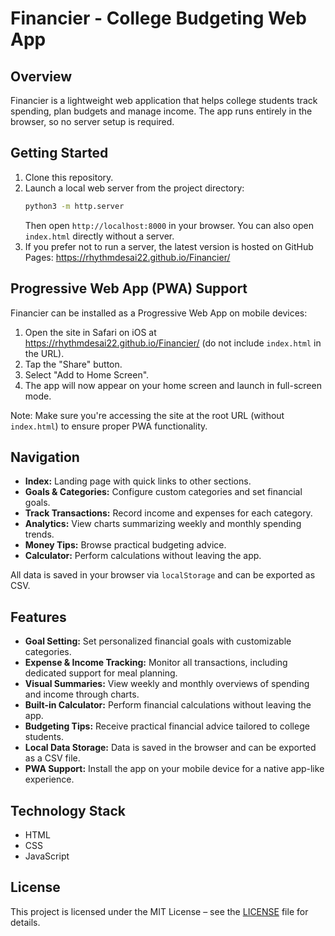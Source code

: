 # Financier - College Budgeting Web App

## Overview

Financier is a lightweight web application that helps college students track spending, plan budgets and manage income. The app runs entirely in the browser, so no server setup is required.

## Getting Started

1. Clone this repository.
2. Launch a local web server from the project directory:
   ```bash
   python3 -m http.server
   ```
   Then open `http://localhost:8000` in your browser. You can also open `index.html` directly without a server.
3. If you prefer not to run a server, the latest version is hosted on GitHub Pages:
   <https://rhythmdesai22.github.io/Financier/>

## Progressive Web App (PWA) Support

Financier can be installed as a Progressive Web App on mobile devices:
1. Open the site in Safari on iOS at <https://rhythmdesai22.github.io/Financier/> (do not include `index.html` in the URL).
2. Tap the "Share" button.
3. Select "Add to Home Screen".
4. The app will now appear on your home screen and launch in full-screen mode.

Note: Make sure you're accessing the site at the root URL (without `index.html`) to ensure proper PWA functionality.

## Navigation

- **Index:** Landing page with quick links to other sections.
- **Goals & Categories:** Configure custom categories and set financial goals.
- **Track Transactions:** Record income and expenses for each category.
- **Analytics:** View charts summarizing weekly and monthly spending trends.
- **Money Tips:** Browse practical budgeting advice.
- **Calculator:** Perform calculations without leaving the app.

All data is saved in your browser via `localStorage` and can be exported as CSV.

## Features

- **Goal Setting:** Set personalized financial goals with customizable categories.
- **Expense & Income Tracking:** Monitor all transactions, including dedicated support for meal planning.
- **Visual Summaries:** View weekly and monthly overviews of spending and income through charts.
- **Built-in Calculator:** Perform financial calculations without leaving the app.
- **Budgeting Tips:** Receive practical financial advice tailored to college students.
- **Local Data Storage:** Data is saved in the browser and can be exported as a CSV file.
- **PWA Support:** Install the app on your mobile device for a native app-like experience.

## Technology Stack

- HTML
- CSS
- JavaScript

## License

This project is licensed under the MIT License – see the [LICENSE](LICENSE) file for details.
